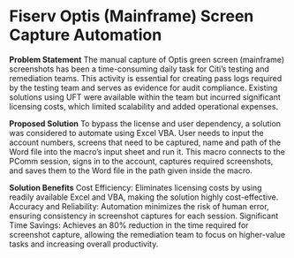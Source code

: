 # Fiserv Optis (Mainframe) Screen Capture Automation

**Problem Statement**
The manual capture of Optis green screen (mainframe) screenshots has been a time-consuming daily task for Citi’s testing and remediation teams. This activity is essential for creating pass logs required by the testing team and serves as evidence for audit compliance.
Existing solutions using UFT were available within the team but incurred significant licensing costs, which limited scalability and added operational expenses.

**Proposed Solution**
To bypass the license and user dependency, a solution was considered to automate using Excel VBA.
User needs to input the account numbers, screens that need to be captured, name and path of the Word file into the macro’s input sheet and run it.
This macro connects to the PComm session, signs in to the account, captures required screenshots, and saves them to the Word file in the path given inside the macro.

**Solution Benefits**
Cost Efficiency: Eliminates licensing costs by using readily available Excel and VBA, making the solution highly cost-effective.
Accuracy and Reliability: Automation minimizes the risk of human error, ensuring consistency in screenshot captures for each session.
Significant Time Savings: Achieves an 80% reduction in the time required for screenshot capture, allowing the remediation team to focus on higher-value tasks and increasing overall productivity.
